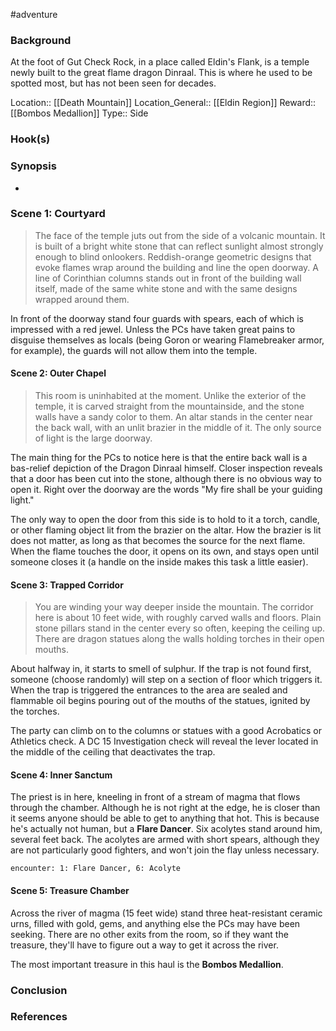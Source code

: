  #adventure 

### Background

At the foot of Gut Check Rock, in a place called Eldin's Flank, is a temple newly built to the great flame dragon Dinraal. This is where he used to be spotted most, but has not been seen for decades.

Location:: [[Death Mountain]]
Location_General:: [[Eldin Region]]
Reward:: [[Bombos Medallion]]
Type:: Side

### Hook(s)


### Synopsis

- 

### Scene 1: Courtyard

>The face of the temple juts out from the side of a volcanic mountain. It is built of a bright white stone that can reflect sunlight almost strongly enough to blind onlookers. Reddish-orange geometric designs that evoke flames wrap around the building and line the open doorway. A line of Corinthian columns stands out in front of the building wall itself, made of the same white stone and with the same designs wrapped around them.

In front of the doorway stand four guards with spears, each of which is impressed with a red jewel. Unless the PCs have taken great pains to disguise themselves as locals (being Goron or wearing Flamebreaker armor, for example), the guards will not allow them into the temple.

#### Scene 2: Outer Chapel

>This room is uninhabited at the moment. Unlike the exterior of the temple, it is carved straight from the mountainside, and the stone walls have a sandy color to them. An altar stands in the center near the back wall, with an unlit brazier in the middle of it. The only source of light is the large doorway.

The main thing for the PCs to notice here is that the entire back wall is a bas-relief depiction of the Dragon Dinraal himself. Closer inspection reveals that a door has been cut into the stone, although there is no obvious way to open it. Right over the doorway are the words "My fire shall be your guiding light."

The only way to open the door from this side is to hold to it a torch, candle, or other flaming object lit from the brazier on the altar. How the brazier is lit does not matter, as long as that becomes the source for the next flame. When the flame touches the door, it opens on its own, and stays open until someone closes it (a handle on the inside makes this task a little easier).

#### Scene 3: Trapped Corridor

>You are winding your way deeper inside the mountain. The corridor here is about 10 feet wide, with roughly carved walls and floors. Plain stone pillars stand in the center every so often, keeping the ceiling up. There are dragon statues along the walls holding torches in their open mouths.

About halfway in, it starts to smell of sulphur. If the trap is not found first, someone (choose randomly) will step on a section of floor which triggers it. When the trap is triggered the entrances to the area are sealed and flammable oil begins pouring out of the mouths of the statues, ignited by the torches.

The party can climb on to the columns or statues with a good Acrobatics or Athletics check. A DC 15 Investigation check will reveal the lever located in the middle of the ceiling that deactivates the trap.

#### Scene 4: Inner Sanctum

The priest is in here, kneeling in front of a stream of magma that flows through the chamber. Although he is not right at the edge, he is closer than it seems anyone should be able to get to anything that hot. This is because he's actually not human, but a **Flare Dancer**. Six acolytes stand around him, several feet back. The acolytes are armed with short spears, although they are not particularly good fighters, and won't join the flay unless necessary.

`encounter: 1: Flare Dancer, 6: Acolyte`

#### Scene 5: Treasure Chamber

Across the river of magma (15 feet wide) stand three heat-resistant ceramic urns, filled with gold, gems, and anything else the PCs may have been seeking. There are no other exits from the room, so if they want the treasure, they'll have to figure out a way to get it across the river.

The most important treasure in this haul is the **Bombos Medallion**.

### Conclusion



### References
